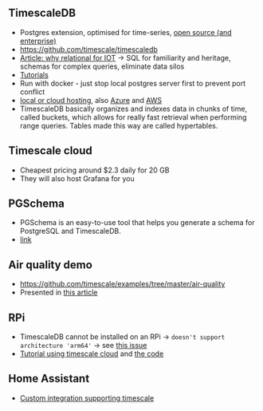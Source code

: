 ## TimescaleDB
* Postgres extension, optimised for time-series, [open source (and enterprise)](https://www.timescale.com/enterprise)
* https://github.com/timescale/timescaledb
* [Article: why relational for IOT](https://blog.timescale.com/use-relational-database-instead-of-nosql-for-iot-application/) -> SQL for familiarity and heritage, schemas for complex queries, eliminate data silos
* [Tutorials](https://docs.timescale.com/v1.2/tutorials)
* Run with docker - just stop local postgres server first to prevent port conflict
* [local or cloud hosting](https://www.timescale.com/pricing), also [Azure](https://blog.timescale.com/timescale-microsoft-azure-team-up-to-power-iot-and-time-series-workloads/) and [AWS](https://blog.timescale.com/tutorial-installing-timescaledb-on-aws-c8602b767a98/)
* TimescaleDB basically organizes and indexes data in chunks of time, called buckets, which allows for really fast retrieval when performing range queries. Tables made this way are called hypertables.

## Timescale cloud
* Cheapest pricing around $2.3 daily for 20 GB
* They will also host Grafana for you

## PGSchema
* PGSchema is an easy-to-use tool that helps you generate a schema for PostgreSQL and TimescaleDB. 
* [link](https://pgschema.com/?utm_source=timescale-december-2019&utm_medium=email&utm_campaign=newsletter&utm_content=pg-schema&_hsenc=p2ANqtz-_622gTgE3zxbF4yVmXYISDVA-RQJ3Ot4prQouDIRWl8PePGurxZHgIBrwdFssFskpExcEQZRu-5CItQm47HKoEw5vDAQ&_hsmi=81089501)

## Air quality demo
* https://github.com/timescale/examples/tree/master/air-quality
* Presented in [this article](https://blog.timescale.com/blog/simplified-time-series-analytics-using-the-time_bucket-function/)

## RPi
* TimescaleDB cannot be installed on an RPi -> `doesn't support architecture 'arm64'` -> see [this issue](https://github.com/timescale/timescaledb-docker/issues/25)
* [Tutorial using timescale cloud](https://blog.timescale.com/tutorials/how-to-store-sensor-data-from-a-raspberry-pi-into-postgresql/) and [the code](https://github.com/timescale/examples/tree/master/pi-light)

## Home Assistant
* [Custom integration supporting timescale](https://github.com/freol35241/ltss)